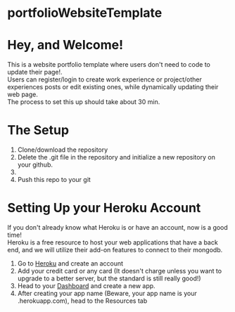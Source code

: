 # portfolioWebsiteTemplate
<h1>Hey, and Welcome!</h1>
<p>
This is a website portfolio template where users don't need to code to update their page!. <br>
Users can register/login to create work experience or project/other experiences posts or edit existing ones, while dynamically updating their web page.<br>
The process to set this up should take about 30 min.
</p>

<h1>The Setup</h1>
<ol>
<li>Clone/download the repository</li>
<li>Delete the .git file in the repository and initialize a new repository on your github.<li>
<li>Push this repo to your git</li>
</ol>

<h1>Setting Up your Heroku Account</h1>
<p>
If you don't already know what Heroku is or have an account, now is a good time!<br>
Heroku is a free resource to host your web applications that have a back end, and we will utilize their add-on features to connect to their mongodb.
</p>

<ol>
<li>Go to <a href="https://signup.heroku.com/">Heroku</a> and create an account</li>
<li>Add your credit card or any card (It doesn't charge unless you want to upgrade to a better server, but the standard is still really good!)</li>
<li>Head to your <a href="https://dashboard.heroku.com/apps">Dashboard</a> and create a new app.</li>
<li>After creating your app name (Beware, your app name is your <app name>.herokuapp.com), head to the Resources tab</li>
